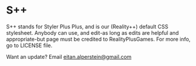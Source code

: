 # S++
S++ stands for Styler Plus Plus, and is our (Reality++) default CSS stylesheet. Anybody can use, and edit-as long as edits are helpful and appropriate-but page must be credited to RealityPlusGames. For more info, go to LICENSE file.

Want an update? Email [eitan.alperstein@gmail.com](mailto:eitan.alperstein@gmail.com?subject=S++)
